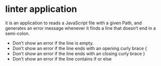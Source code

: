 # linter application

it is an application to reads a JavaScript file with a given Path, and generates an error message whenever it finds a line that doesn’t end in a semi-colon.

* Don’t show an error if the line is empty.
* Don’t show an error if the line ends with an opening curly brace {
* Don’t show an error if the line ends with an closing curly brace }
* Don’t show an error if the line contains if or else